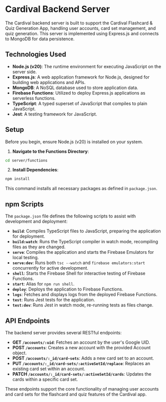 # Cardival Backend Server

The Cardival backend server is built to support the Cardival Flashcard & Quiz Generation App, handling user accounts, card set management, and quiz generation. This server is implemented using Express.js and connects to MongoDB for data persistence.

## Technologies Used

- **Node.js (v20)**: The runtime environment for executing JavaScript on the server side.
- **Express.js**: A web application framework for Node.js, designed for building web applications and APIs.
- **MongoDB**: A NoSQL database used to store application data.
- **Firebase Functions**: Utilized to deploy Express.js applications as serverless functions.
- **TypeScript**: A typed superset of JavaScript that compiles to plain JavaScript.
- **Jest**: A testing framework for JavaScript.

## Setup

Before you begin, ensure Node.js (v20) is installed on your system.

1. **Navigate to the Functions Directory**:

```sh
cd server/functions
```

2. **Install Dependencies**:

```sh
npm install
```

This command installs all necessary packages as defined in `package.json`.

## npm Scripts

The `package.json` file defines the following scripts to assist with development and deployment:

- **`build`**: Compiles TypeScript files to JavaScript, preparing the application for deployment.
- **`build:watch`**: Runs the TypeScript compiler in watch mode, recompiling files as they are changed.
- **`serve`**: Compiles the application and starts the Firebase Emulators for local testing.
- **`serve:dev`**: Runs both `tsc --watch` and `firebase emulators:start` concurrently for active development.
- **`shell`**: Starts the Firebase Shell for interactive testing of Firebase Functions.
- **`start`**: Alias for `npm run shell`.
- **`deploy`**: Deploys the application to Firebase Functions.
- **`logs`**: Fetches and displays logs from the deployed Firebase Functions.
- **`test`**: Runs Jest tests for the application.
- **`test:dev`**: Runs Jest in watch mode, re-running tests as files change.

## API Endpoints

The backend server provides several RESTful endpoints:

- **GET `/accounts/:uid`**: Fetches an account by the user's Google UID.
- **POST `/accounts`**: Creates a new account with the provided Account object.
- **POST `/accounts/:_id/card-sets`**: Adds a new card set to an account.
- **PUT `/accounts/:_id/card-sets/:activeSetId/replace`**: Replaces an existing card set within an account.
- **PATCH `/accounts/:_id/card-sets/:activeSetId/cards`**: Updates the cards within a specific card set.

These endpoints support the core functionality of managing user accounts and card sets for the flashcard and quiz features of the Cardival app.
